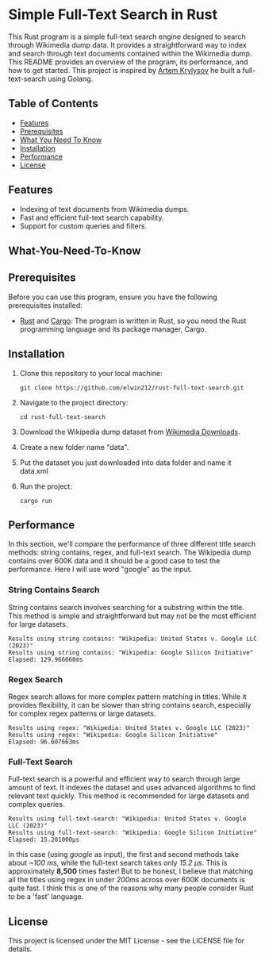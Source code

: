 # Simple Full-Text Search in Rust

This Rust program is a simple full-text search engine designed to search through Wikimedia dump data. It provides a straightforward way to index and search through text documents contained within the Wikimedia dump. This README provides an overview of the program, its performance, and how to get started.
This project is inspired by [Artem Krylysov](https://github.com/akrylysov?tab=repositories) he built a full-text-search using Golang.

## Table of Contents
- [Features](#features)
- [Prerequisites](#prerequisites)
- [What You Need To Know](#what-you-need-to-know)
- [Installation](#installation)
- [Performance](#performance)
- [License](#license)

## Features

- Indexing of text documents from Wikimedia dumps.
- Fast and efficient full-text search capability.
- Support for custom queries and filters.

## What-You-Need-To-Know

## Prerequisites

Before you can use this program, ensure you have the following prerequisites installed:

- [Rust](https://www.rust-lang.org/) and [Cargo](https://crates.io/): The program is written in Rust, so you need the Rust programming language and its package manager, Cargo.

## Installation

1. Clone this repository to your local machine:

   ```shell
   git clone https://github.com/elwin212/rust-full-text-search.git
   ```
2. Navigate to the project directory:
   ```shell
   cd rust-full-text-search
   ```

3. Download the Wikipedia dump dataset from [Wikimedia Downloads](https://dumps.wikimedia.org/).

4. Create a new folder name "data".

5. Put the dataset you just downloaded into data folder and name it data.xml

6. Run the project:
    ```shell
    cargo run
    ```
## Performance

In this section, we'll compare the performance of three different title search methods: string contains, regex, and full-text search.
The Wikipedia dump contains over 600K data and it should be a good case to test the performance.
Here I will use word "google" as the input.

### String Contains Search

String contains search involves searching for a substring within the title. This method is simple and straightforward but may not be the most efficient for large datasets.

```shell
Results using string contains: "Wikipedia: United States v. Google LLC (2023)"
Results using string contains: "Wikipedia: Google Silicon Initiative"
Elapsed: 129.966060ms
```


### Regex Search

Regex search allows for more complex pattern matching in titles. While it provides flexibility, it can be slower than string contains search, especially for complex regex patterns or large datasets.

```shell
Results using regex: "Wikipedia: United States v. Google LLC (2023)"
Results using regex: "Wikipedia: Google Silicon Initiative"
Elapsed: 96.607663ms
```

### Full-Text Search

Full-text search is a powerful and efficient way to search through large amount of text. It indexes the dataset and uses advanced algorithms to find relevant text quickly. This method is recommended for large datasets and complex queries.

```shell
Results using full-text-search: "Wikipedia: United States v. Google LLC (2023)"   
Results using full-text-search: "Wikipedia: Google Silicon Initiative"
Elapsed: 15.201000µs
```

In this case (using *google* as input), the first and second methods take about *~100 ms*, while the full-text search takes only *15.2 µs*.
This is approximately **8,500** times faster!
But to be honest, I believe that matching all the titles using regex in under *200ms* across over 600K documents is quite fast. I think this is one of the reasons why many people consider Rust to be a 'fast' language.

## License

This project is licensed under the MIT License - see the LICENSE file for details.
